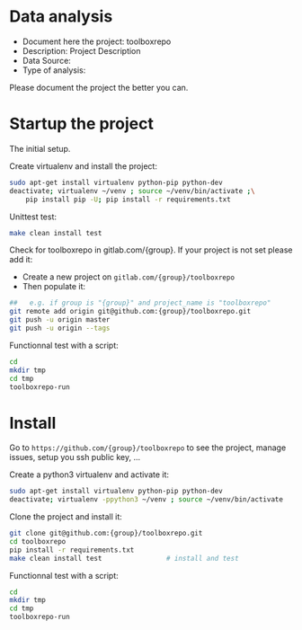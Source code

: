 # Data analysis
- Document here the project: toolboxrepo
- Description: Project Description
- Data Source:
- Type of analysis:

Please document the project the better you can.

# Startup the project

The initial setup.

Create virtualenv and install the project:
```bash
sudo apt-get install virtualenv python-pip python-dev
deactivate; virtualenv ~/venv ; source ~/venv/bin/activate ;\
    pip install pip -U; pip install -r requirements.txt
```

Unittest test:
```bash
make clean install test
```

Check for toolboxrepo in gitlab.com/{group}.
If your project is not set please add it:

- Create a new project on `gitlab.com/{group}/toolboxrepo`
- Then populate it:

```bash
##   e.g. if group is "{group}" and project_name is "toolboxrepo"
git remote add origin git@github.com:{group}/toolboxrepo.git
git push -u origin master
git push -u origin --tags
```

Functionnal test with a script:

```bash
cd
mkdir tmp
cd tmp
toolboxrepo-run
```

# Install

Go to `https://github.com/{group}/toolboxrepo` to see the project, manage issues,
setup you ssh public key, ...

Create a python3 virtualenv and activate it:

```bash
sudo apt-get install virtualenv python-pip python-dev
deactivate; virtualenv -ppython3 ~/venv ; source ~/venv/bin/activate
```

Clone the project and install it:

```bash
git clone git@github.com:{group}/toolboxrepo.git
cd toolboxrepo
pip install -r requirements.txt
make clean install test                # install and test
```
Functionnal test with a script:

```bash
cd
mkdir tmp
cd tmp
toolboxrepo-run
```
